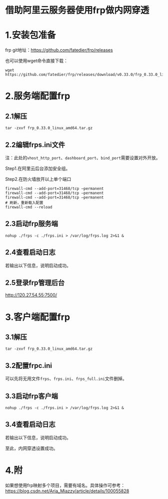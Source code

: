 # 借助阿里云服务器使用frp做内网穿透
# 1.安装包准备

frp git地址：https://github.com/fatedier/frp/releases

也可以使用wget命令直接下载：

```shell script
wget https://github.com/fatedier/frp/releases/download/v0.33.0/frp_0.33.0_linux_amd64.tar.gz
```

# 2.服务端配置frp

## 2.1解压

```shell
tar -zxvf frp_0.33.0_linux_amd64.tar.gz
```

## 2.2编辑frps.ini文件

注：此处的`vhost_http_port`、`dashboard_port`、`bind_port`需要设置对外开放。

Step1.在阿里云后台添加安全组。

Step2.在防火墙放开以上单个端口

```shell
firewall-cmd --add-port=31468/tcp –permanent
firewall-cmd --add-port=31468/tcp –permanent
firewall-cmd --add-port=31468/tcp –permanent
# 刷新，重新载入配置
firewall-cmd --reload
```

## 2.3启动frp服务端

```shell
nohup ./frps -c ./frps.ini > /var/log/frps.log 2>&1 &
```

## 2.4查看启动日志

若输出以下信息，说明启动成功。

## 2.5登录frp管理后台

http://120.27.54.55:7500/

 

# 3.客户端配置frp

## 3.1解压

```shell
tar -zxvf frp_0.33.0_linux_amd64.tar.gz
```

## 3.2配置frpc.ini

可以先将无用文件`frps`、`frps.ini`、`frps_full.ini`文件删掉。

## 3.3启动frp客户端

```shell
nohup ./frps -c ./frps.ini > /var/log/frps.log 2>&1 &
```

## 3.4查看启动日志

若输出以下信息，说明启动成功。

至此，内网穿透设置成功。

# 4.附

如果想使用frp映射多个项目，需要有域名。具体操作可参考：https://blog.csdn.net/Aria_Miazzy/article/details/100055828